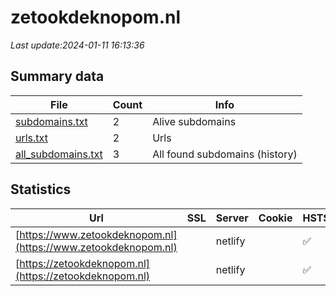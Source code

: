 # zetookdeknopom.nl
*Last update:2024-01-11 16:13:36*
## Summary data
| File       | Count | Info |
|------------|-------|------|
|[subdomains.txt](/data/zetookdeknopom/subdomains.txt)|2|Alive subdomains|
|[urls.txt](/data/zetookdeknopom/urls.txt)|2|Urls|
|[all_subdomains.txt](/data/zetookdeknopom/all_subdomains.txt)|3|All found subdomains (history)|
## Statistics
| Url | SSL | Server | Cookie | HSTS | CSP | XFO | XXP | RP | Tech |
|------------|-------|------|------|------|------|------|------|------|------|
|[https://www.zetookdeknopom.nl](https://www.zetookdeknopom.nl)| |netlify| |:white_check_mark: | |:warning: |:white_check_mark: |:white_check_mark: |:white_check_mark: |HSTS Netlify|
|[https://zetookdeknopom.nl](https://zetookdeknopom.nl)| |netlify| |:white_check_mark: | |:warning: |:white_check_mark: |:white_check_mark: |:white_check_mark: |HSTS Netlify Next.js...|